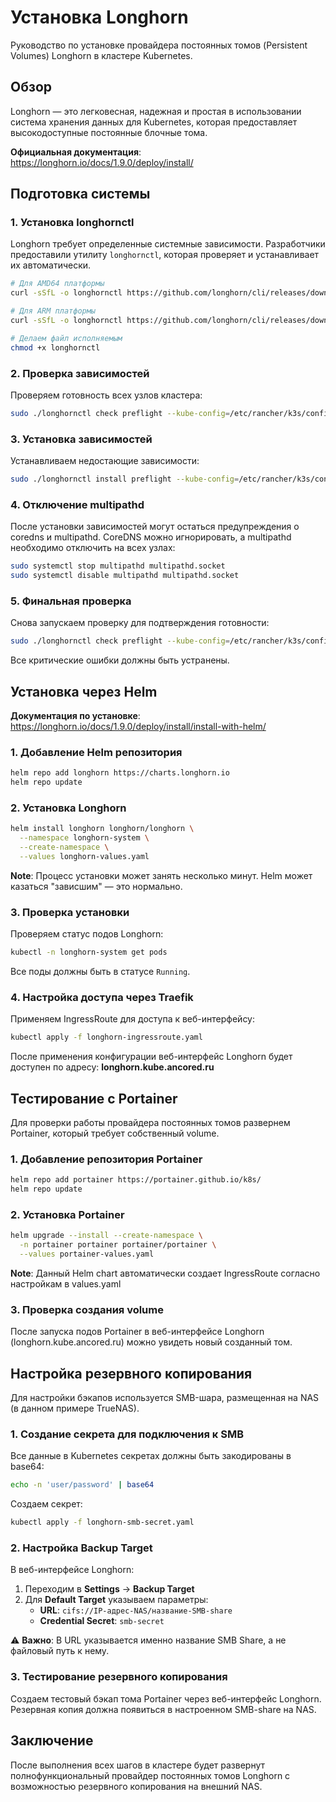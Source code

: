 # Установка Longhorn

Руководство по установке провайдера постоянных томов (Persistent Volumes) Longhorn в кластере Kubernetes.

## Обзор

Longhorn — это легковесная, надежная и простая в использовании система хранения данных для Kubernetes, которая предоставляет высокодоступные постоянные блочные тома.

**Официальная документация**: https://longhorn.io/docs/1.9.0/deploy/install/

## Подготовка системы

### 1. Установка longhornctl

Longhorn требует определенные системные зависимости. Разработчики предоставили утилиту `longhornctl`, которая проверяет и устанавливает их автоматически.

```sh
# Для AMD64 платформы
curl -sSfL -o longhornctl https://github.com/longhorn/cli/releases/download/v1.9.0/longhornctl-linux-amd64

# Для ARM платформы
curl -sSfL -o longhornctl https://github.com/longhorn/cli/releases/download/v1.9.0/longhornctl-linux-arm64

# Делаем файл исполняемым
chmod +x longhornctl
```

### 2. Проверка зависимостей

Проверяем готовность всех узлов кластера:

```sh
sudo ./longhornctl check preflight --kube-config=/etc/rancher/k3s/config.yaml
```

### 3. Установка зависимостей

Устанавливаем недостающие зависимости:

```sh
sudo ./longhornctl install preflight --kube-config=/etc/rancher/k3s/config.yaml
```

### 4. Отключение multipathd

После установки зависимостей могут остаться предупреждения о coredns и multipathd. CoreDNS можно игнорировать, а multipathd необходимо отключить на всех узлах:

```sh
sudo systemctl stop multipathd multipathd.socket
sudo systemctl disable multipathd multipathd.socket
```

### 5. Финальная проверка

Снова запускаем проверку для подтверждения готовности:

```sh
sudo ./longhornctl check preflight --kube-config=/etc/rancher/k3s/config.yaml
```

Все критические ошибки должны быть устранены.

## Установка через Helm

**Документация по установке**: https://longhorn.io/docs/1.9.0/deploy/install/install-with-helm/

### 1. Добавление Helm репозитория

```sh
helm repo add longhorn https://charts.longhorn.io
helm repo update
```

### 2. Установка Longhorn

```sh
helm install longhorn longhorn/longhorn \
  --namespace longhorn-system \
  --create-namespace \
  --values longhorn-values.yaml
```

**Note**: Процесс установки может занять несколько минут. Helm может казаться "зависшим" — это нормально.

### 3. Проверка установки

Проверяем статус подов Longhorn:

```sh
kubectl -n longhorn-system get pods
```

Все поды должны быть в статусе `Running`.

### 4. Настройка доступа через Traefik

Применяем IngressRoute для доступа к веб-интерфейсу:

```sh
kubectl apply -f longhorn-ingressroute.yaml
```

После применения конфигурации веб-интерфейс Longhorn будет доступен по адресу: **longhorn.kube.ancored.ru**

## Тестирование с Portainer

Для проверки работы провайдера постоянных томов развернем Portainer, который требует собственный volume.

### 1. Добавление репозитория Portainer

```sh
helm repo add portainer https://portainer.github.io/k8s/
helm repo update
```

### 2. Установка Portainer

```sh
helm upgrade --install --create-namespace \
  -n portainer portainer portainer/portainer \
  --values portainer-values.yaml
```

**Note**: Данный Helm chart автоматически создает IngressRoute согласно настройкам в values.yaml

### 3. Проверка создания volume

После запуска подов Portainer в веб-интерфейсе Longhorn (longhorn.kube.ancored.ru) можно увидеть новый созданный том.

## Настройка резервного копирования

Для настройки бэкапов используется SMB-шара, размещенная на NAS (в данном примере TrueNAS).

### 1. Создание секрета для подключения к SMB

Все данные в Kubernetes секретах должны быть закодированы в base64:

```sh
echo -n 'user/password' | base64
```

Создаем секрет:

```sh
kubectl apply -f longhorn-smb-secret.yaml
```

### 2. Настройка Backup Target

В веб-интерфейсе Longhorn:

1. Переходим в **Settings** → **Backup Target**
2. Для **Default Target** указываем параметры:
   - **URL**: `cifs://IP-адрес-NAS/название-SMB-share`
   - **Credential Secret**: `smb-secret`

⚠️ **Важно**: В URL указывается именно название SMB Share, а не файловый путь к нему.

### 3. Тестирование резервного копирования

Создаем тестовый бэкап тома Portainer через веб-интерфейс Longhorn. Резервная копия должна появиться в настроенном SMB-share на NAS.

## Заключение

После выполнения всех шагов в кластере будет развернут полнофункциональный провайдер постоянных томов Longhorn с возможностью резервного копирования на внешний NAS.

